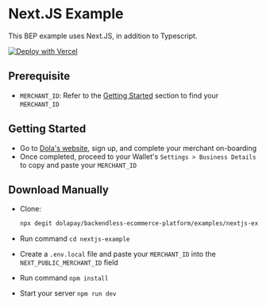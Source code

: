 # Next.JS Example

This BEP example uses Next.JS, in addition to Typescript.

[![Deploy with Vercel](https://vercel.com/button)](https://vercel.com/new/git/external?repository-url=https%3A%2F%2Fgithub.com%2Fdolapay%2Fbackendless-ecommerce-platform%2Ftree%2Fmaster%2Fexamples%2Fnextjs-example&env=NEXT_PUBLIC_MERCHANT_ID&envDescription=Your%20merchant%20ID&envLink=https%3A%2F%2Fgithub.com%2Fdolapay%2Fbackendless-ecommerce-platform%2Ftree%2Fmaster%2Fexamples%2Fnextjs-example%23pre-requisites&project-name=bep-next-typescript-starter&repo-name=bep-next-typescript)

## Prerequisite

- `MERCHANT_ID`: Refer to the [Getting Started](#Getting-Started) section to find your `MERCHANT_ID`

## Getting Started

- Go to [Dola's website](https://dola.me/), sign up, and complete your merchant on-boarding
- Once completed, proceed to your Wallet's `Settings > Business Details` to copy and paste your `MERCHANT_ID`

## Download Manually

- Clone:

  ```bash
  npx degit dolapay/backendless-ecommerce-platform/examples/nextjs-example nextjs-example
  ```

- Run command `cd nextjs-example`
- Create a `.env.local` file and paste your `MERCHANT_ID` into the `NEXT_PUBLIC_MERCHANT_ID` field
- Run command `npm install`
- Start your server `npm run dev`
